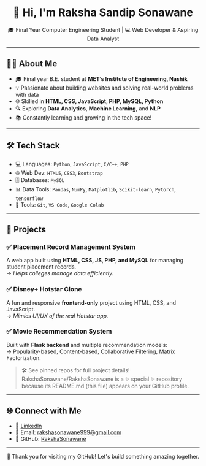 <h1 align="center">👋 Hi, I'm Raksha Sandip Sonawane</h1>

<p align="center">
🎓 Final Year Computer Engineering Student | 💻 Web Developer & Aspiring Data Analyst  
</p>

---

## 👩‍💻 About Me

- 🎓 Final year B.E. student at **MET’s Institute of Engineering, Nashik**
- 💡 Passionate about building websites and solving real-world problems with data
- 🌐 Skilled in **HTML, CSS, JavaScript, PHP, MySQL, Python**
- 🔍 Exploring **Data Analytics**, **Machine Learning**, and **NLP**
- 📚 Constantly learning and growing in the tech space!

---

## 🛠️ Tech Stack

- 💻 Languages: `Python`, `JavaScript`, `C/C++`, `PHP`
- 🌐 Web Dev: `HTML5`, `CSS3`, `Bootstrap`
- 🗄️ Databases: `MySQL`
- 📊 Data Tools: `Pandas`, `NumPy`, `Matplotlib`, `Scikit-learn`, `Pytorch`, `tensorflow`
- 🔧 Tools: `Git`, `VS Code`, `Google Colab`

---

## 📌 Projects

### ✅ Placement Record Management System  
A web app built using **HTML, CSS, JS, PHP, and MySQL** for managing student placement records.  
→ *Helps colleges manage data efficiently.*

### ✅ Disney+ Hotstar Clone  
A fun and responsive **frontend-only** project using HTML, CSS, and JavaScript.  
→ *Mimics UI/UX of the real Hotstar app.*

### ✅ Movie Recommendation System  
Built with **Flask backend** and multiple recommendation models:  
→ Popularity-based, Content-based, Collaborative Filtering, Matrix Factorization.

> 🛠️ See pinned repos for full project details!
RakshaSonawane/RakshaSonawane is a ✨ special ✨ repository because its README.md (this file) appears on your GitHub profile.
---

## 🌐 Connect with Me

- 💼 [LinkedIn](https://www.linkedin.com/in/raksha-sonawane-34575324b)  
- 📧 Email: rakshasonawane999@gmail.com  
- 🔗 GitHub: [RakshaSonawane](https://github.com/RakshaSonawane)

---

<p align="center">
  💙 Thank you for visiting my GitHub! Let's build something amazing together.
</p>
